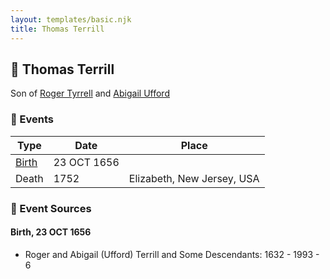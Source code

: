 ```yaml
---
layout: templates/basic.njk
title: Thomas Terrill
---
```

## 🔵 Thomas Terrill

Son of [Roger Tyrrell](/people/2/2108514) and [Abigail Ufford](/people/9/99473444)

### 📆 Events

Type | Date | Place
------ | ------ | ------
[Birth](#event-2ab689c7-0afa-4c15-b43e-3214e11466b4) | 23 OCT 1656 |
Death | 1752 | Elizabeth, New Jersey, USA

### 📰 Event Sources

#### <a id="event-2ab689c7-0afa-4c15-b43e-3214e11466b4"></a> Birth, 23 OCT 1656
* Roger and Abigail (Ufford) Terrill and Some Descendants: 1632 - 1993  - 6

